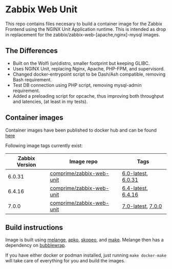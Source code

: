 # Zabbix Web Unit

This repo contains files necesary to build a container image for the Zabbix Frontend using the NGINX Unit Application runtime.
This is intended as drop in replacement for the zabbix/zabbix-web-[apache,nginx]-mysql images.

## The Differences

- Built on the Wolfi (un)distro, smaller footprint but keeping GLIBC.
- Uses NGINX Unit, replacing Nginx, Apache, PHP-FPM, and supervisord.
- Changed docker-entrypoint script to be Dash/Ash compatible, removing Bash requirement.
- Test DB connection using PHP script, removing mysql-admin requirement.
- Added a preloading script for opcache, thus improving both throughput and latencies, (at least in my tests).

## Container images

Container images have been published to docker hub and can be found [here][dh-repo]

Following image tags currently exist:

| Zabbix Version | Image repo                          | Tags                                             |
|----------------|-------------------------------------|--------------------------------------------------|
| 6.0.31         | [comprime/zabbix-web-unit][dh-tags] | [6.0-latest][dh-6.0-latest], [6.0.31][dh-6.0.31] |
| 6.4.16         | [comprime/zabbix-web-unit][dh-tags] | [6.4-latest][dh-6.4-latest], [6.4.16][dh-6.4.16] |
| 7.0.0          | [comprime/zabbix-web-unit][dh-tags] | [7.0-latest][dh-7.0-latest], [7.0.0][dh-7.0.0]   |

[dh-repo]: https://hub.docker.com/r/comprime/zabbix-web-unit
[dh-tags]: https://hub.docker.com/r/comprime/zabbix-web-unit/tags
[dh-6.0-latest]: https://hub.docker.com/layers/comprime/zabbix-web-unit/6.0-latest/images/sha256-cd7b54542c989ae4c871146974e54beb8a47c86a8c1cd85378849710bbfb4d24
[dh-6.0.31]:     https://hub.docker.com/layers/comprime/zabbix-web-unit/6.0.31/images/sha256-cd7b54542c989ae4c871146974e54beb8a47c86a8c1cd85378849710bbfb4d24
[dh-6.4-latest]: https://hub.docker.com/layers/comprime/zabbix-web-unit/6.4-latest/images/sha256-f506a38866219386853e7e81f9db13f090b31f671c8a5d38e729ed4470c7c5d7
[dh-6.4.16]:     https://hub.docker.com/layers/comprime/zabbix-web-unit/6.4.16/images/sha256-f506a38866219386853e7e81f9db13f090b31f671c8a5d38e729ed4470c7c5d7
[dh-7.0-latest]: https://hub.docker.com/layers/comprime/zabbix-web-unit/7.0-latest/images/sha256-82441934b2f9883238ec2cba995824222a151cc8556552479d926d1bcd50b64f
[dh-7.0.0]:      https://hub.docker.com/layers/comprime/zabbix-web-unit/7.0.0/images/sha256-82441934b2f9883238ec2cba995824222a151cc8556552479d926d1bcd50b64f


## Build instructions

Image is built using [melange](https://github.com/chainguard-dev/melange), [apko](https://github.com/chainguard-dev/apko), [skopeo](https://github.com/containers/skopeo), and [make](https://www.gnu.org/software/make/).
Melange then has a dependency on [bubblewrap](https://github.com/containers/bubblewrap).

If you have either docker or podman installed, just running `make docker-make` will take care of everything for you and build the images.
